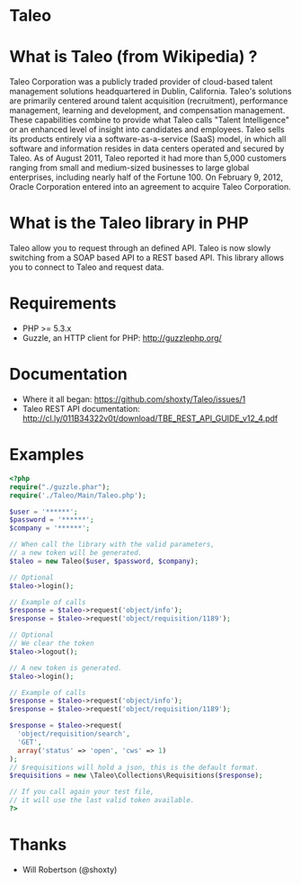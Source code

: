 Taleo
=====

What is Taleo (from Wikipedia) ?
================================
Taleo Corporation was a publicly traded provider of cloud-based talent management solutions headquartered in Dublin, California.
Taleo's solutions are primarily centered around talent acquisition (recruitment), performance management, learning and development, and compensation management.
These capabilities combine to provide what Taleo calls "Talent Intelligence" or an enhanced level of insight into candidates and employees.
Taleo sells its products entirely via a software-as-a-service (SaaS) model, in which all software and information resides in data centers operated and secured by Taleo.
As of August 2011, Taleo reported it had more than 5,000 customers ranging from small and medium-sized businesses to large global enterprises, including nearly half of the Fortune 100.
On February 9, 2012, Oracle Corporation entered into an agreement to acquire Taleo Corporation.

What is the Taleo library in PHP
================================
Taleo allow you to request through an defined API.
Taleo is now slowly switching from a SOAP based API to a REST based API.
This library allows you to connect to Taleo and request data.

Requirements
============
 * PHP >= 5.3.x
 * Guzzle, an HTTP client for PHP: http://guzzlephp.org/

Documentation
=============
 * Where it all began: https://github.com/shoxty/Taleo/issues/1
 * Taleo REST API documentation: http://cl.ly/011B34322v0t/download/TBE_REST_API_GUIDE_v12_4.pdf

Examples
========

```php
<?php
require("./guzzle.phar");
require('./Taleo/Main/Taleo.php');

$user = '******';
$password = '******';
$company = '******';

// When call the library with the valid parameters,
// a new token will be generated.
$taleo = new Taleo($user, $password, $company);

// Optional
$taleo->login();

// Example of calls
$response = $taleo->request('object/info');
$response = $taleo->request('object/requisition/1189');

// Optional
// We clear the token
$taleo->logout();

// A new token is generated.
$taleo->login();

// Example of calls
$response = $taleo->request('object/info');
$response = $taleo->request('object/requisition/1189');

$response = $taleo->request(
  'object/requisition/search',
  'GET',
  array('status' => 'open', 'cws' => 1)
);
// $requisitions will hold a json, this is the default format.
$requisitions = new \Taleo\Collections\Requisitions($response);

// If you call again your test file,
// it will use the last valid token available.
?>
```

Thanks
======
 * Will Robertson (@shoxty)
